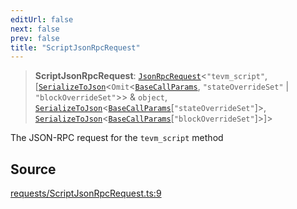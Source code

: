 ```yaml
---
editUrl: false
next: false
prev: false
title: "ScriptJsonRpcRequest"
---
```


> **ScriptJsonRpcRequest**: [`JsonRpcRequest`](/reference/jsonrpc/type-aliases/jsonrpcrequest/)\<`"tevm_script"`, [[`SerializeToJson`](/reference/tevm/procedures-types/type-aliases/serializetojson/)\<`Omit`\<[`BaseCallParams`](/reference/actions-types/type-aliases/basecallparams/), `"stateOverrideSet"` \| `"blockOverrideSet"`\>\> & `object`, [`SerializeToJson`](/reference/tevm/procedures-types/type-aliases/serializetojson/)\<[`BaseCallParams`](/reference/actions-types/type-aliases/basecallparams/)\[`"stateOverrideSet"`\]\>, [`SerializeToJson`](/reference/tevm/procedures-types/type-aliases/serializetojson/)\<[`BaseCallParams`](/reference/actions-types/type-aliases/basecallparams/)\[`"blockOverrideSet"`\]\>]\>

The JSON-RPC request for the `tevm_script` method

## Source

[requests/ScriptJsonRpcRequest.ts:9](https://github.com/evmts/tevm-monorepo/blob/main/packages/procedures-types/src/requests/ScriptJsonRpcRequest.ts#L9)
